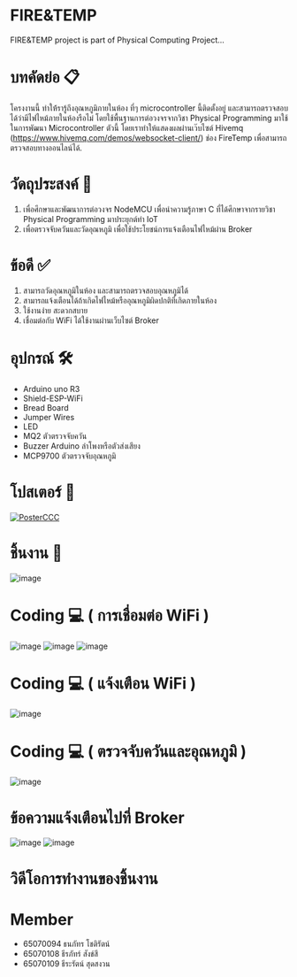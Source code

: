 # FIRE&TEMP
FIRE&TEMP project is part of Physical Computing Project...

# บทคัดย่อ 📋
โครงงานนี้ ทำให้้รารู้ถึงอุณหภูมิภายในห้อง ที่ๆ microcontroller นี้ติดตั้งอยู่ และสามารถตรวจสอบได้ว่ามีไฟไหม้ภายในห้องรือไม่ โดยใช้พื้นฐานการต่อวงจรจากวิชา Physical Programming มาใช้ในการพัฒนา Microcontroller ตัวนี้
โดยเราทำให้แสดงผลผ่านเว๊บไซต์ Hivemq (https://www.hivemq.com/demos/websocket-client/) ช่อง FireTemp เพื่อสามารถตรวจสอบทางออนไลน์ได้.


# วัดถุประสงค์ 📌
1. เพื่อศึกษาและพัฒนาการต่อวงจร NodeMCU เพื่อนำความรู้ภาษา C ที่ได้ศึกษาจากรายวิชา Physical
    Programming มาประยุกต์ทำ IoT
2. เพื่อตรวจจับควันและวัดอุณหภูมิ เพื่อใช้ประโยชน์การแจ้งเตือนไฟไหม้ผ่าน Broker


# ข้อดี ✅
1. สามารถวัดอุณหภูมิในห้อง และสามารถตรวจสอบอุณหภูมิได้
2. สามารถแจ้งเตือนได้ถ้าเกิดไฟไหม้หรืออุณหภูมิผิดปกติที่เกิดภายในห้อง
3. ใช้งานง่าย สะดวกสบาย
4. เชื่อมต่อกับ WiFi ได้ใช้งานผ่านเว็บไซต์ Broker


#  อุปกรณ์ 🛠
-  Arduino uno R3
-  Shield-ESP-WiFi
-  Bread Board
-  Jumper Wires
-  LED
-  MQ2 ตัวตรวจจับควัน
-  Buzzer Arduino ลำโพงหรือตัวส่งเสียง
-  MCP9700 ตัวตรวจจับอุณหภูมิ


# โปสเตอร์ 🧮
[![PosterCCC](https://github.com/Jxwgame/ProjecTCCC/assets/109953079/44bbafae-aa1c-4420-b8ac-d282b8237e56)](https://imgur.com/a/3KAKytM)


# ชิ้นงาน 🔧
![image](https://imgur.com/w5OjctL.jpg)

# Coding 💻 ( การเชื่อมต่อ WiFi )
![image](https://imgur.com/m5NZStn.jpg)
![image](https://imgur.com/cavWgHs.jpg)
![image](https://imgur.com/VWuVy0N.jpg)


# Coding 💻 ( แจ้งเตือน WiFi )
![image](https://imgur.com/vcHUI3r.jpg)


# Coding 💻 ( ตรวจจับควันและอุณหภูมิ )
![image](https://imgur.com/fz98JnZ.jpg)


# ข้อความแจ้งเตือนไปที่ Broker
![image](https://imgur.com/4VmbsG0.jpg)
![image](https://imgur.com/LIcGfU5.jpg)


# วิดีโอการทำงานของชิ้นงาน


# Member
- 65070094 ธนภัทร โชติรัตน์
- 65070108 ธีรภัทร์ สังข์สี
- 65070109 ธีระรัตน์ สุดสงวน
